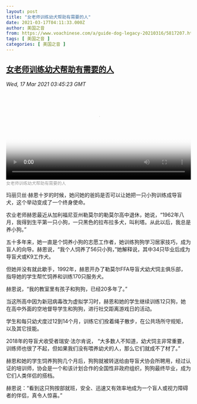 ```yaml
---
layout: post
title: "女老师训练幼犬帮助有需要的人"
date: 2021-03-17T04:11:33.000Z
author: 美国之音
from: https://www.voachinese.com/a/guide-dog-legacy-20210316/5817207.html
tags: [ 美国之音 ]
categories: [ 美国之音 ]
---
```

<!--1615954293000-->
[女老师训练幼犬帮助有需要的人](https://www.voachinese.com/a/guide-dog-legacy-20210316/5817207.html)
------

<div>
<div><i>Wed, 17 Mar 2021 03:45:23 GMT</i></div><video poster="https://images.weserv.nl?url=gdb.voanews.com/8a01fdd0-408e-4c18-a0e5-52ea023a2194_tv_r1_s_w900.jpg" src="https://av.voanews.com/Videoroot/Pangeavideo/2021/03/8/8a/8a01fdd0-408e-4c18-a0e5-52ea023a2194_240p.mp4" style="width:100%" controls></video><div><small style="color: #999;">女老师训练幼犬帮助有需要的人</small></div><p>玛丽贝丝·赫恩十岁的时候，她问她的爸妈是否可以让她把一只小狗训练成导盲犬，这个举动变成了一个终身使命。</p><p>农业老师赫恩最近从加利福尼亚州勒莫尔的勒莫尔高中退休，她说，“1962年八月，我得到生平第一只小狗，一只黑色的拉布拉多犬，叫利塔。从此以后，我总是养小狗。”</p><p>五十多年来，她一直是个饲养小狗的志愿工作者，她训练狗狗学习居家技巧，成为盲人的向导。赫恩说，“我个人饲养了56只小狗，”她解释说，其中34只毕业后成为导盲犬或K9工作犬。</p><p>但她并没有就此歇手，1992年，赫恩开办了勒莫尔FFA导盲犬幼犬饲主俱乐部，指导她的学生帮忙饲养和训练170只服务犬。</p><p>赫恩说，“我的教室里有孩子和狗狗，已经20多年了。”</p><p>当这所高中因为新冠病毒改为虚拟学习时，赫恩和她的学生继续训练12只狗，她在高中外面的空地督导学生和狗狗，进行社交距离游戏日的活动。</p><p>学生和每只幼犬度过12到14个月，训练它们拴着绳子散步，在公共场所守规矩，以及其它技能。</p><p>2018年的导盲犬收受者瑞安·法尔肯说， “大多数人不知道，幼犬饲主非常重要，训练师也很了不起，但如果我们没有喂养幼犬的人，那么它们就成不了材了。”</p><p>赫恩和她的学生饲养狗狗几个月后，狗狗就被转送给由导盲犬协会所聘用，经过认证的培训师，协会是一个和该计划合作的全国性非政府组织，狗狗最终毕业，成为它们人类伴侣的搭档。</p><p>赫恩说：“看到这只狗按部就班，安全、迅速又有效率地成为一个盲人或视力障碍者的伴侣，真令人惊喜。”</p>
</div>

